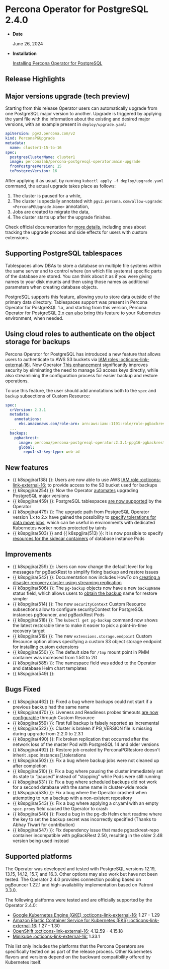 # Percona Operator for PostgreSQL 2.4.0

* **Date**

    June 26, 2024

* **Installation**

    [Installing Percona Operator for PostgreSQL](../System-Requirements.md#installation-guidelines) 

## Release Highlights

## Major versions upgrade (tech preview)

Starting from this release Operator users can automatically upgrade from one PostgreSQL major version to another. Upgrade is triggered by applying the yaml file with the information about the existing and desired major versions, with an example present in `deploy/upgrade.yaml`:

```yaml
apiVersion: pgv2.percona.com/v2
kind: PerconaPGUpgrade
metadata:
  name: cluster1-15-to-16
spec:
  postgresClusterName: cluster1
  image: perconalab/percona-postgresql-operator:main-upgrade
  fromPostgresVersion: 15
  toPostgresVersion: 16
```

After applying it as usual, by running `kubectl apply -f deploy/upgrade.yaml` command, the actual upgrade takes place as follows:

1. The cluster is paused for a while,
2. The cluster is specially annotated with `pgv2.percona.com/allow-upgrade`: `<PerconaPGUpgrade.Name>` annotation,
3. Jobs are created to migrate the data,
4. The cluster starts up after the upgrade finishes.

Check official documentation for [more details](../update.md#major-upgrades), including ones about tracking the upgrade process and side effects for users with custom extensions.

## Supporting PostgreSQL tablespaces 
    
Tablespaces allow DBAs to store a database on multiple file systems within the same server and to control where (on which file systems) specific parts of the database are stored. You can think about it as if you were giving names to your disk mounts and then using those names as additional parameters when creating database objects.

PostgreSQL supports this feature, allowing you to store data outside of the primary data directory. Tablespaces support was present in Percona Operator for PostgreSQL 1.x, and starting from this version, Percona Operator for PostgreSQL 2.x [can also bring](../tablespaces.md) this feature to your Kubernetes environment, when needed.

## Using cloud roles to authenticate on the object storage for backups

Percona Operator for PostgreSQL has introduced a new feature that allows users to authenticate to AWS S3 buckets via [IAM roles  :octicons-link-external-16:](https://kubernetes-on-aws.readthedocs.io/en/latest/user-guide/iam-roles.html). Now Operator [This enhancement](../backups-storage.md#iam) significantly improves security by eliminating the need to manage S3 access keys directly, while also streamlining the configuration process for easier backup and restore operations.


To use this feature, the user should add annotations both to the `spec` and `backup` subsections of Custom Resource:

```yaml
spec:
  crVersion: 2.3.1
  metadata:
    annotations:
      eks.amazonaws.com/role-arn: arn:aws:iam::1191:role/role-pgbackrest-access-s3-bucket
  ...
  backups:
    pgbackrest:
      image: percona/percona-postgresql-operator:2.3.1-ppg16-pgbackrest
      global:
        repo1-s3-key-type: web-id
```

## New features

* {{ k8spgjira(138) }}: Users are now able to use AWS [IAM role  :octicons-link-external-16:](https://kubernetes-on-aws.readthedocs.io/en/latest/user-guide/iam-roles.html) to provide access to the S3 bucket used for backups
* {{ k8spgjira(254) }}: Now the Operator [automates](../update.md#major-upgrades) upgrading PostgreSQL major versions
* {{ k8spgjira(459) }}: PostgreSQL tablespaces [are now supported](../tablespaces.md) by the Operator
* {{ k8spgjira(479) }}: The upgrade path from PostgreSQL Operator version 1.x to 2.x have gained the possibility to [specify tolerations for data move jobs](../operator.md#datasourcevolumespgdatavolumepvcname), which can be useful in environments with dedicated Kubernetes worker nodes protected by taints
* {{ k8spgjira(503) }} and {{ k8spgjira(513) }}: It is now possible to specify [resources for the sidecar containers](../operator.md#instancescontainersresourceslimitscpu) of database instance Pods

## Improvements

* {{ k8spgjira(259) }}: Users can now change the default level for log messages for pgBackRest to simplify fixing backup and restore issues
* {{ k8spgjira(542) }}: Documentation now includes HowTo on [creating a disaster recovery cluster using streaming replication](../standby-streaming.md)
* {{ k8spgjira(506) }}: The `pg-backup` objects now have a new `backupName` status field, which allows users to [obtain the backup](../restore.md) name for restore simpler
* {{ k8spgjira(514) }}: The new `securityContext` Custom Resource subsections allow to configure securityContext for PostgreSQL instances pgBouncer, and pgBackRest Pods
* {{ k8spgjira(518) }}: The `kubectl get pg-backup` command now shows the latest restorable time to make it easier to pick a point-in-time recovery target
* {{ k8spgjira(519) }}: The new `extensions.storage.endpoint` Custom Resource option allows specifying a custom S3 object storage endpoint for installing custom extensions
* {{ k8spgjira(550) }}: The default size for `/tmp` mount point in PMM container was increased from 1.5G to 2G
* {{ k8spgjira(585) }}: The namespace field was added to the Operator and database Helm chart templates
* {{ k8spgjira(549) }}: 

## Bugs Fixed

* {{ k8spgjira(462) }}: Fixed a bug where backups could not start if a previous backup had the same name
* {{ k8spgjira(470) }}: Liveness and Readiness probes timeouts [are now configurable](../operator.md#patroinsyncperiodseconds) through Custom Resource
* {{ k8spgjira(559) }}: First full backup is falsely reported as incremental
* {{ k8spgjira(522) }}: Cluster is broken if PG_VERSION file is missing during upgrade from 2.2.0 to 2.3.1
* {{ k8spgjira(490) }}: Fix broken replication that occurred after the network loss of the master Pod with PostgreSQL 14 and older versions
* {{ k8spgjira(492) }}: Restore job created by PerconaPGRestore doesn't inherit .spec.instances[].tolerations
* {{ k8spgjira(502) }}: Fix a bug where backup jobs were not cleaned up after completion
* {{ k8spgjira(510) }}: Fix a bug where pausing the cluster immediately set its state to “paused” instead of “stopping” while Pods were still running
* {{ k8spgjira(531) }}: Fix a bug where scheduled backups did not work for a second database with the same name in cluster-wide mode
* {{ k8spgjira(535) }}: Fix a bug where the Operator crashed when attempting to run a backup with a non-existent repository
* {{ k8spgjira(543) }}: Fix a bug where applying a cr.yaml with an empty `spec.proxy` field caused the Operator to crash
* {{ k8spgjira(540) }}: Fixed a bug in the pg-db Helm chart readme where the key to set the backup secret was incorrectly specified (Thanks to Abhay Tiwari for contribution)
* {{ k8spgjira(547) }}: Fix dependency issue that made pgbackrest-repo container incompatible with pgBackRest 2.50, resulting in the older 2.48 version being used instead

## Supported platforms

The Operator was developed and tested with PostgreSQL versions 12.19, 13.15, 14.12, 15.7, and 16.3. Other options may also work but have not been tested. The Operator 2.4.0 provides connection pooling based on pgBouncer 1.22.1 and high-availability implementation based on Patroni 3.3.0.

The following platforms were tested and are officially supported by the Operator
2.4.0:

* [Google Kubernetes Engine (GKE) :octicons-link-external-16:](https://cloud.google.com/kubernetes-engine) 1.27 - 1.29
* [Amazon Elastic Container Service for Kubernetes (EKS) :octicons-link-external-16:](https://aws.amazon.com) 1.27 - 1.30
* [OpenShift :octicons-link-external-16:](https://www.redhat.com/en/technologies/cloud-computing/openshift) 4.12.59 - 4.15.18
* [Minikube :octicons-link-external-16:](https://github.com/kubernetes/minikube) 1.33.1

This list only includes the platforms that the Percona Operators are specifically tested on as part of the release process. Other Kubernetes flavors and versions depend on the backward compatibility offered by Kubernetes itself.
